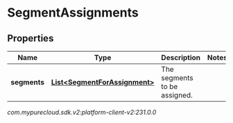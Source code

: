# SegmentAssignments


## Properties

| Name | Type | Description | Notes |
| ------------ | ------------- | ------------- | ------------- |
| **segments** | [**List&lt;SegmentForAssignment&gt;**](SegmentForAssignment) | The segments to be assigned. |  |




_com.mypurecloud.sdk.v2:platform-client-v2:231.0.0_
